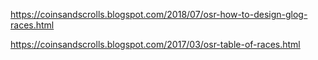 

https://coinsandscrolls.blogspot.com/2018/07/osr-how-to-design-glog-races.html



https://coinsandscrolls.blogspot.com/2017/03/osr-table-of-races.html